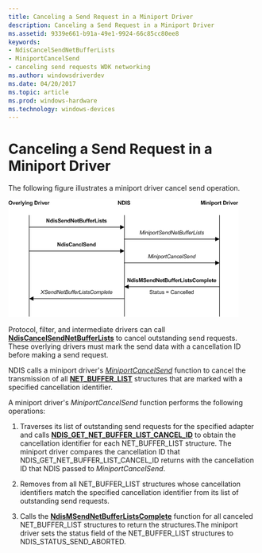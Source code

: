 ```yaml
---
title: Canceling a Send Request in a Miniport Driver
description: Canceling a Send Request in a Miniport Driver
ms.assetid: 9339e661-b91a-49e1-9924-66c85cc80ee8
keywords:
- NdisCancelSendNetBufferLists
- MiniportCancelSend
- canceling send requests WDK networking
ms.author: windowsdriverdev
ms.date: 04/20/2017
ms.topic: article
ms.prod: windows-hardware
ms.technology: windows-devices
---
```


# Canceling a Send Request in a Miniport Driver





The following figure illustrates a miniport driver cancel send operation.

![diagram illustrating a miniport driver cancel send operation](images/miniportcancelsend.png)

Protocol, filter, and intermediate drivers can call [**NdisCancelSendNetBufferLists**](https://msdn.microsoft.com/library/windows/hardware/ff561623) to cancel outstanding send requests. These overlying drivers must mark the send data with a cancellation ID before making a send request.

NDIS calls a miniport driver's [*MiniportCancelSend*](https://msdn.microsoft.com/library/windows/hardware/ff559342) function to cancel the transmission of all [**NET\_BUFFER\_LIST**](https://msdn.microsoft.com/library/windows/hardware/ff568388) structures that are marked with a specified cancellation identifier.

A miniport driver's *MiniportCancelSend* function performs the following operations:

1.  Traverses its list of outstanding send requests for the specified adapter and calls [**NDIS\_GET\_NET\_BUFFER\_LIST\_CANCEL\_ID**](https://msdn.microsoft.com/library/windows/hardware/ff565683) to obtain the cancellation identifier for each NET\_BUFFER\_LIST structure. The miniport driver compares the cancellation ID that NDIS\_GET\_NET\_BUFFER\_LIST\_CANCEL\_ID returns with the cancellation ID that NDIS passed to *MiniportCancelSend*.

2.  Removes from all NET\_BUFFER\_LIST structures whose cancellation identifiers match the specified cancellation identifier from its list of outstanding send requests.

3.  Calls the [**NdisMSendNetBufferListsComplete**](https://msdn.microsoft.com/library/windows/hardware/ff563668) function for all canceled NET\_BUFFER\_LIST structures to return the structures.The miniport driver sets the status field of the NET\_BUFFER\_LIST structures to NDIS\_STATUS\_SEND\_ABORTED.

 

 





